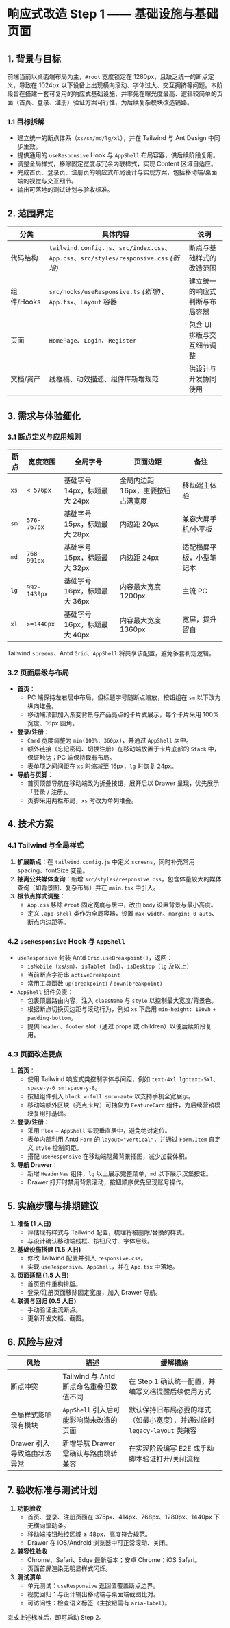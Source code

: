 # 响应式改造 Step 1 —— 基础设施与基础页面

## 1. 背景与目标

前端当前以桌面端布局为主，`#root` 宽度锁定在 1280px，且缺乏统一的断点定义，导致在 1024px 以下设备上出现横向滚动、字体过大、交互拥挤等问题。本阶段旨在搭建一套可复用的响应式基础设施，并率先在曝光度最高、逻辑较简单的页面（首页、登录、注册）验证方案可行性，为后续复杂模块改造铺路。

### 1.1 目标拆解

- 建立统一的断点体系（`xs/sm/md/lg/xl`），并在 Tailwind 与 Ant Design 中同步生效。
- 提供通用的 `useResponsive` Hook 与 `AppShell` 布局容器，供后续阶段复用。
- 调整全局样式，移除固定宽度与冗余内联样式，实现 Content 区域自适应。
- 完成首页、登录页、注册页的响应式布局设计与实现方案，包括移动端/桌面端的视觉与交互细节。
- 输出可落地的测试计划与验收标准。

## 2. 范围界定

| 分类 | 具体内容 | 说明 |
| --- | --- | --- |
| 代码结构 | `tailwind.config.js`、`src/index.css`、`App.css`、`src/styles/responsive.css` *(新增)* | 断点与基础样式的改造范围 |
| 组件/Hooks | `src/hooks/useResponsive.ts` *(新增)*、`App.tsx`、`Layout` 容器 | 建立统一的响应式判断与布局容器 |
| 页面 | `HomePage`、`Login`、`Register` | 包含 UI 排版与交互细节调整 |
| 文档/资产 | 线框稿、动效描述、组件库新增规范 | 供设计与开发协同使用 |

## 3. 需求与体验细化

### 3.1 断点定义与应用规则

| 断点 | 宽度范围 | 全局字号 | 页面边距 | 备注 |
| --- | --- | --- | --- | --- |
| `xs` | `< 576px` | 基础字号 14px，标题最大 24px | 全局内边距 16px，主要按钮占满宽度 | 移动端主体验 |
| `sm` | `576-767px` | 基础字号 15px，标题最大 28px | 内边距 20px | 兼容大屏手机/小平板 |
| `md` | `768-991px` | 基础字号 15px，标题最大 32px | 内边距 24px | 适配横屏平板，小型笔记本 |
| `lg` | `992-1439px` | 基础字号 16px，标题最大 36px | 内容最大宽度 1200px | 主流 PC |
| `xl` | `>=1440px` | 基础字号 16px，标题最大 40px | 内容最大宽度 1360px | 宽屏，提升留白 |

Tailwind `screens`、Antd `Grid`、`AppShell` 将共享该配置，避免多套判定逻辑。

### 3.2 页面层级与布局

- **首页**：
  - PC 端保持左右居中布局，但标题字号随断点缩放，按钮组在 `sm` 以下改为纵向堆叠。
  - 移动端顶部加入渐变背景与产品亮点的卡片式展示，每个卡片采用 100% 宽度、16px 圆角。
- **登录/注册**：
  - `Card` 宽度调整为 `min(100%, 360px)`，并通过 `AppShell` 居中。
  - 额外链接（忘记密码、切换注册）在移动端放置于卡片底部的 `Stack` 中，保证触达；PC 端保持现有布局。
  - 表单项之间间距在 `xs` 时缩减至 16px，`lg` 时恢复 24px。
- **导航与页脚**：
  - 首页顶部导航在移动端改为折叠按钮，展开后以 Drawer 呈现，优先展示「登录 / 注册」。
  - 页脚采用两栏布局，`xs` 时改为单列堆叠。

## 4. 技术方案

### 4.1 Tailwind 与全局样式

1. **扩展断点**：在 `tailwind.config.js` 中定义 `screens`，同时补充常用 spacing、fontSize 变量。
2. **抽离公共媒体查询**：新增 `src/styles/responsive.css`，包含体量较大的媒体查询（如背景图、复杂布局）并在 `main.tsx` 中引入。
3. **根节点样式调整**：
   - `App.css` 移除 `#root` 固定宽度与居中，改由 `body` 设置背景与最小高度。
   - 定义 `.app-shell` 类作为全局容器，设置 `max-width`、`margin: 0 auto`、断点内边距等。

### 4.2 `useResponsive` Hook 与 `AppShell`

- `useResponsive` 封装 Antd `Grid.useBreakpoint()`，返回：
  - `isMobile`（`xs`/`sm`）、`isTablet`（`md`）、`isDesktop`（`lg` 及以上）
  - 当前断点字符串 `activeBreakpoint`
  - 常用工具函数 `up(breakpoint)` / `down(breakpoint)`
- `AppShell` 组件负责：
  - 包裹顶层路由内容，注入 `className` 与 `style` 以控制最大宽度/背景色。
  - 根据断点切换页边距与滚动行为，例如 `xs` 下启用 `min-height: 100vh` + `padding-bottom`。
  - 提供 `header`、`footer` slot（通过 props 或 children）以便后续阶段复用。

### 4.3 页面改造要点

1. **首页**：
   - 使用 Tailwind 响应式类控制字体与间距，例如 `text-4xl lg:text-5xl`、`space-y-6 sm:space-y-8`。
   - 按钮组件引入 `block w-full sm:w-auto` 以支持手机全宽展示。
   - 移动端额外区块（亮点卡片）可抽象为 `FeatureCard` 组件，为后续营销模块复用打基础。
2. **登录/注册**：
   - 采用 `Flex` + `AppShell` 实现垂直居中，避免绝对定位。
   - 表单内部利用 Antd `Form` 的 `layout="vertical"`，并通过 `Form.Item` 自定义 `style` 控制间距。
   - 搭配 `useResponsive` 在移动端隐藏背景插图，减少加载体积。
3. **导航 Drawer**：
   - 新增 `HeaderNav` 组件，`lg` 以上展示完整菜单，`md` 以下展示汉堡按钮。
   - Drawer 打开时禁用背景滚动，按钮顺序优先呈现账号操作。

## 5. 实施步骤与排期建议

1. **准备 (1 人日)**
   - 评估现有样式与 Tailwind 配置，梳理将被删除/替换的样式。
   - 与设计确认移动端线框、按钮尺寸、字体层级。
2. **基础设施搭建 (1.5 人日)**
   - 修改 Tailwind 配置并引入 `responsive.css`。
   - 实现 `useResponsive`、`AppShell`，并在 `App.tsx` 中落地。
3. **页面适配 (1.5 人日)**
   - 首页组件重构排版。
   - 登录/注册页面移除固定宽度，加入 Drawer 导航。
4. **联调与回归 (0.5 人日)**
   - 手动验证主流断点。
   - 更新开发文档、截图。

## 6. 风险与应对

| 风险 | 描述 | 缓解措施 |
| --- | --- | --- |
| 断点冲突 | Tailwind 与 Antd 断点命名重叠但数值不同 | 在 Step 1 确认统一配置，并编写文档提醒后续使用方式 |
| 全局样式影响现有模块 | `AppShell` 引入后可能影响尚未改造的页面 | 默认保持旧布局必要的样式（如最小宽度），并通过临时 `legacy-layout` 类兼容 |
| Drawer 引入导致路由状态异常 | 新增导航 Drawer 需确认与路由跳转兼容 | 在实现阶段编写 E2E 或手动脚本验证打开/关闭流程 |

## 7. 验收标准与测试计划

1. **功能验收**
   - 首页、登录、注册页面在 375px、414px、768px、1280px、1440px 下无横向滚动条。
   - 移动端按钮触控区域 ≥ 48px，高度符合规范。
   - Drawer 在 iOS/Android 浏览器中可正常滚动、关闭。
2. **兼容性验收**
   - Chrome、Safari、Edge 最新版本；安卓 Chrome；iOS Safari。
   - 页面首屏渲染无明显样式闪烁。
3. **测试清单**
   - 单元测试：`useResponsive` 返回值覆盖断点边界。
   - 视觉回归：与设计输出移动端与桌面端截图比对。
   - 可访问性：检查语义标签（主按钮需有 `aria-label`）。

完成上述标准后，即可启动 Step 2。
